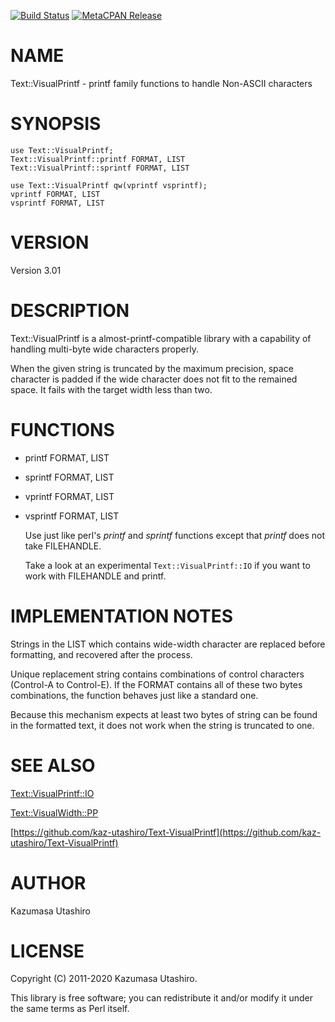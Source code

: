 [![Build Status](https://travis-ci.com/kaz-utashiro/Text-VisualPrintf.svg?branch=master)](https://travis-ci.com/kaz-utashiro/Text-VisualPrintf) [![MetaCPAN Release](https://badge.fury.io/pl/Text-VisualPrintf.svg)](https://metacpan.org/release/Text-VisualPrintf)
# NAME

Text::VisualPrintf - printf family functions to handle Non-ASCII characters

# SYNOPSIS

    use Text::VisualPrintf;
    Text::VisualPrintf::printf FORMAT, LIST
    Text::VisualPrintf::sprintf FORMAT, LIST

    use Text::VisualPrintf qw(vprintf vsprintf);
    vprintf FORMAT, LIST
    vsprintf FORMAT, LIST

# VERSION

Version 3.01

# DESCRIPTION

Text::VisualPrintf is a almost-printf-compatible library with a
capability of handling multi-byte wide characters properly.

When the given string is truncated by the maximum precision, space
character is padded if the wide character does not fit to the remained
space.  It fails with the target width less than two.

# FUNCTIONS

- printf FORMAT, LIST
- sprintf FORMAT, LIST
- vprintf FORMAT, LIST
- vsprintf FORMAT, LIST

    Use just like perl's _printf_ and _sprintf_ functions
    except that _printf_ does not take FILEHANDLE.

    Take a look at an experimental `Text::VisualPrintf::IO` if you want
    to work with FILEHANDLE and printf.

# IMPLEMENTATION NOTES

Strings in the LIST which contains wide-width character are replaced
before formatting, and recovered after the process.

Unique replacement string contains combinations of control characters
(Control-A to Control-E).  If the FORMAT contains all of these two
bytes combinations, the function behaves just like a standard one.

Because this mechanism expects at least two bytes of string can be
found in the formatted text, it does not work when the string is
truncated to one.

# SEE ALSO

[Text::VisualPrintf::IO](https://metacpan.org/pod/Text::VisualPrintf::IO)

[Text::VisualWidth::PP](https://metacpan.org/pod/Text::VisualWidth::PP)

[https://github.com/kaz-utashiro/Text-VisualPrintf](https://github.com/kaz-utashiro/Text-VisualPrintf)

# AUTHOR

Kazumasa Utashiro

# LICENSE

Copyright (C) 2011-2020 Kazumasa Utashiro.

This library is free software; you can redistribute it and/or modify
it under the same terms as Perl itself.
